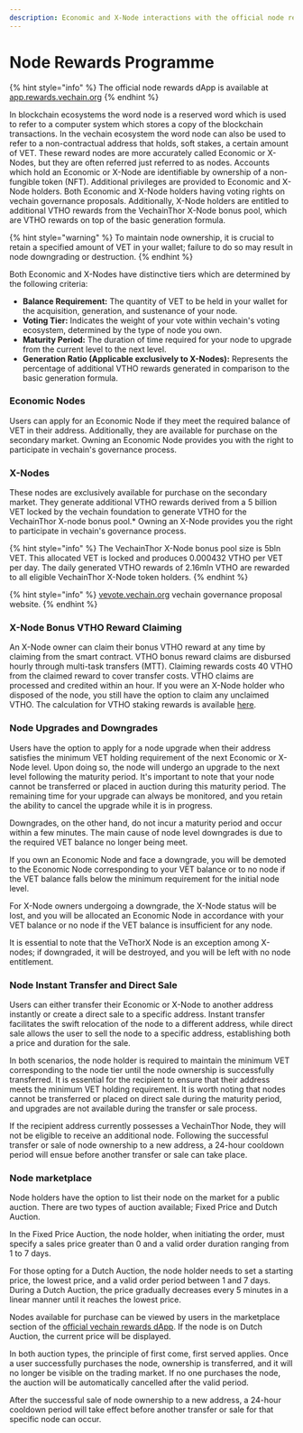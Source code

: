 ```yaml
---
description: Economic and X-Node interactions with the official node rewards dApp.
---
```


# Node Rewards Programme

{% hint style="info" %}
The official node rewards dApp is available at [app.rewards.vechain.org](https://app.rewards.vechain.org)
{% endhint %}

In blockchain ecosystems the word node is a reserved word which is used to refer to a computer system which stores a copy of the blockchain transactions. In the vechain ecosystem the word node can also be used to refer to a non-contractual address that holds, soft stakes, a certain amount of VET. These reward nodes are more accurately called Economic or X-Nodes, but they are often referred just referred to as nodes. Accounts which hold an Economic or X-Node are identifiable by ownership of a non-fungible token (NFT). Additional privileges are provided to Economic and X-Node holders. Both Economic and X-Node holders having voting rights on vechain governance proposals. Additionally, X-Node holders are entitled to additional VTHO rewards from the VechainThor X-Node bonus pool, which are VTHO rewards on top of the basic generation formula.&#x20;

{% hint style="warning" %}
To maintain node ownership, it is crucial to retain a specified amount of VET in your wallet; failure to do so may result in node downgrading or destruction.&#x20;
{% endhint %}

Both Economic and X-Nodes have distinctive tiers which are determined by the following criteria:&#x20;

* **Balance Requirement:** The quantity of VET to be held in your wallet for the acquisition, generation, and sustenance of your node.&#x20;
* **Voting Tier:** Indicates the weight of your vote within vechain's voting ecosystem, determined by the type of node you own.&#x20;
* **Maturity Period:** The duration of time required for your node to upgrade from the current level to the next level.&#x20;
* **Generation Ratio (Applicable exclusively to X-Nodes):** Represents the percentage of additional VTHO rewards generated in comparison to the basic generation formula.&#x20;

### Economic Nodes

Users can apply for an Economic Node if they meet the required balance of VET in their address. Additionally, they are available for purchase on the secondary market. Owning an Economic Node provides you with the right to participate in vechain's governance process.&#x20;

### X-Nodes

These nodes are exclusively available for purchase on the secondary market. They generate additional VTHO rewards derived from a 5 billion VET locked by the vechain foundation to generate VTHO for the VechainThor X-node bonus pool.\* Owning an X-Node provides you the right to participate in vechain's governance process.&#x20;

{% hint style="info" %}
The VechainThor X-Node bonus pool size is 5bln VET. This allocated VET is locked and produces 0.000432 VTHO per VET per day. The daily generated VTHO rewards of 2.16mln VTHO are rewarded to all eligible VechainThor X-Node token holders.&#x20;
{% endhint %}

{% hint style="info" %}
[vevote.vechain.org](https://vevote.vechain.org) vechain governance proposal website.&#x20;
{% endhint %}

### X-Node Bonus VTHO Reward Claiming&#x20;

An X-Node owner can claim their bonus VTHO reward at any time by claiming from the smart contract. VTHO bonus reward claims are disbursed hourly through multi-task transfers (MTT). Claiming rewards costs 40 VTHO from the claimed reward to cover transfer costs. VTHO claims are processed and credited within an hour. If you were an X-Node holder who disposed of the node, you still have the option to claim any unclaimed VTHO. The calculation for VTHO staking rewards is available [here](https://vechainstats.com/vtho-calculator/).&#x20;

### Node Upgrades and Downgrades&#x20;

Users have the option to apply for a node upgrade when their address satisfies the minimum VET holding requirement of the next Economic or X-Node level. Upon doing so, the node will undergo an upgrade to the next level following the maturity period. It's important to note that your node cannot be transferred or placed in auction during this maturity period. The remaining time for your upgrade can always be monitored, and you retain the ability to cancel the upgrade while it is in progress.&#x20;

Downgrades, on the other hand, do not incur a maturity period and occur within a few minutes. The main cause of node level downgrades is due to the required VET balance no longer being meet.&#x20;

If you own an Economic Node and face a downgrade, you will be demoted to the Economic Node corresponding to your VET balance or to no node if the VET balance falls below the minimum requirement for the initial node level.&#x20;

For X-Node owners undergoing a downgrade, the X-Node status will be lost, and you will be allocated an Economic Node in accordance with your VET balance or no node if the VET balance is insufficient for any node.&#x20;

It is essential to note that the VeThorX Node is an exception among X-nodes; if downgraded, it will be destroyed, and you will be left with no node entitlement.&#x20;

### Node Instant Transfer and Direct Sale&#x20;

Users can either transfer their Economic or X-Node to another address instantly or create a direct sale to a specific address. Instant transfer facilitates the swift relocation of the node to a different address, while direct sale allows the user to sell the node to a specific address, establishing both a price and duration for the sale.&#x20;

In both scenarios, the node holder is required to maintain the minimum VET corresponding to the node tier until the node ownership is successfully transferred. It is essential for the recipient to ensure that their address meets the minimum VET holding requirement. It is worth noting that nodes cannot be transferred or placed on direct sale during the maturity period, and upgrades are not available during the transfer or sale process.&#x20;

If the recipient address currently possesses a VechainThor Node, they will not be eligible to receive an additional node. Following the successful transfer or sale of node ownership to a new address, a 24-hour cooldown period will ensue before another transfer or sale can take place.&#x20;

### Node marketplace&#x20;

Node holders have the option to list their node on the market for a public auction. There are two types of auction available; Fixed Price and Dutch Auction.&#x20;

In the Fixed Price Auction, the node holder, when initiating the order, must specify a sales price greater than 0 and a valid order duration ranging from 1 to 7 days.&#x20;

For those opting for a Dutch Auction, the node holder needs to set a starting price, the lowest price, and a valid order period between 1 and 7 days. During a Dutch Auction, the price gradually decreases every 5 minutes in a linear manner until it reaches the lowest price.&#x20;

Nodes available for purchase can be viewed by users in the marketplace section of the [official vechain rewards dApp](https://app.rewards.vechain.org). If the node is on Dutch Auction, the current price will be displayed.&#x20;

In both auction types, the principle of first come, first served applies. Once a user successfully purchases the node, ownership is transferred, and it will no longer be visible on the trading market. If no one purchases the node, the auction will be automatically cancelled after the valid period.&#x20;

After the successful sale of node ownership to a new address, a 24-hour cooldown period will take effect before another transfer or sale for that specific node can occur.&#x20;
